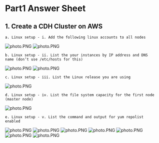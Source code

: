 # Part1 Answer Sheet
## 1. Create a CDH Cluster on AWS
```
a. Linux setup - i. Add the following linux accounts to all nodes
```
![photo.PNG](https://github.com/jellybean18/SKCC_07785_FinalTest/blob/master/Images/1-a-1.PNG?raw=true)
![photo.PNG](https://github.com/jellybean18/SKCC_07785_FinalTest/blob/master/Images/1-a-2.PNG?raw=true)
```
b. Linux setup - ii. List the your instances by IP address and DNS name (don’t use /etc/hosts for this)
```
![photo.PNG](https://github.com/jellybean18/SKCC_07785_FinalTest/blob/master/Images/1-a-3.PNG?raw=true)
![photo.PNG](https://github.com/jellybean18/SKCC_07785_FinalTest/blob/master/Images/1-a-4.PNG?raw=true)
```
c. Linux setup - iii. List the Linux release you are using
```
![photo.PNG](https://github.com/jellybean18/SKCC_07785_FinalTest/blob/master/Images/1-a-5.PNG?raw=true)
```
d. Linux setup - iv. List the file system capacity for the first node (master node)
```
![photo.PNG](https://github.com/jellybean18/SKCC_07785_FinalTest/blob/master/Images/1-a-6.PNG?raw=true)
```
e. Linux setup - v. List the command and output for yum repolist enabled
```
![photo.PNG](https://github.com/jellybean18/SKCC_07785_FinalTest/blob/master/Images/1-a-7.PNG?raw=true)
![photo.PNG](https://github.com/jellybean18/SKCC_07785_FinalTest/blob/master/Images/1-a-8.PNG?raw=true)
![photo.PNG](https://github.com/jellybean18/SKCC_07785_FinalTest/blob/master/Images/1-a-9.PNG?raw=true)
![photo.PNG](https://github.com/jellybean18/SKCC_07785_FinalTest/blob/master/Images/1-a-10.PNG?raw=true)
![photo.PNG](https://github.com/jellybean18/SKCC_07785_FinalTest/blob/master/Images/1-a-11.PNG?raw=true)
![photo.PNG](https://github.com/jellybean18/SKCC_07785_FinalTest/blob/master/Images/1-a-12.PNG?raw=true)
![photo.PNG](https://github.com/jellybean18/SKCC_07785_FinalTest/blob/master/Images/1-a-13.PNG?raw=true)


